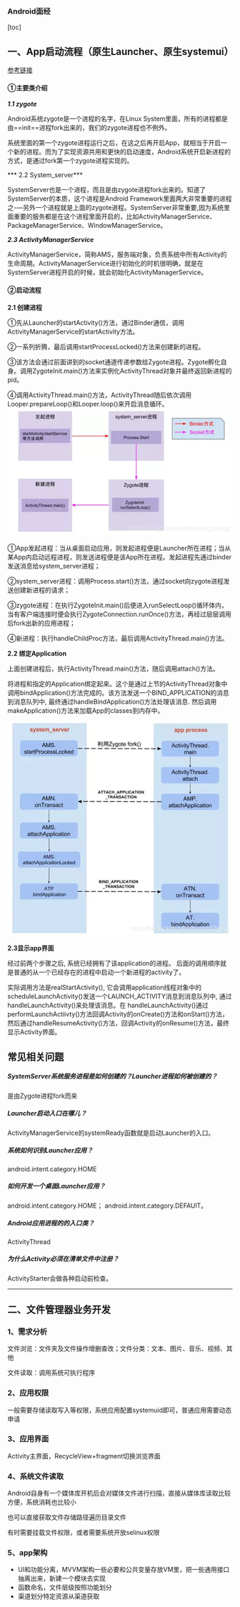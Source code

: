 ### Android面经

[toc]

## 一、App启动流程（原生Launcher、原生systemui）

[参考链接](https://blog.csdn.net/zhuxingchong/article/details/117931317)

#### ①主要类介绍 ####

***1.1 zygote***

Android系统zygote是一个进程的名字，在Linux System里面，所有的进程都是由==init==进程fork出来的，我们的zygote进程也不例外。

系统里面的第一个zygote进程运行之后，在这之后再开启App，就相当于开启一个新的进程。而为了实现资源共用和更快的启动速度，Android系统开启新进程的方式，是通过fork第一个zygote进程实现的。

*** 2.2 System_server***

SystemServer也是一个进程，而且是由zygote进程fork出来的。知道了SystemServer的本质，这个进程是Android Framework里面两大非常重要的进程之-—另外一个进程就是上面的zygote进程。SystemServer非常重要,因为系统里面重要的服务都是在这个进程里面开启的，比如ActivityManagerService、PackageManagerService、WindowManagerService。

***2.3 ActivityManagerService***

ActivityManagerService，简称AMS，服务端对象，负责系统中所有Activity的生命周期。ActivityManagerService进行初始化的时机很明确，就是在SystemServer进程开启的时候，就会初始化ActivityManagerService。

#### ②启动流程 ####

**2.1 创建进程**

①先从Launcher的startActivity()方法，通过Binder通信，调用ActivityManagerService的startActivity方法。

②一系列折腾，最后调用startProcessLocked()方法来创建新的进程。

③该方法会通过前面讲到的socket通道传递参数给Zygote进程。Zygote孵化自身。调用ZygoteInit.main()方法来实例化ActivityThread对象并最终返回新进程的pid。

④调用ActivityThread.main()方法，ActivityThread随后依次调用Looper.prepareLoop()和Looper.loop()来开启消息循环。
![img](assets/App启动图1-1.png)

①App发起进程：当从桌面启动应用，则发起进程便是Launcher所在进程；当从某App内启动远程进程，则发送进程便是该App所在进程。发起进程先通过binder发送消息给system_server进程；

②system_server进程：调用Process.start()方法，通过socket向zygote进程发送创建新进程的请求；

③zygote进程：在执行ZygoteInit.main()后便进入runSelectLoop()循环体内，当有客户端连接时便会执行ZygoteConnection.runOnce()方法，再经过层层调用后fork出新的应用进程；

④新进程：执行handleChildProc方法，最后调用ActivityThread.main()方法。

**2.2 绑定Application**

上面创建进程后，执行ActivityThread.main()方法，随后调用attach()方法。

将进程和指定的Application绑定起来。这个是通过上节的ActivityThread对象中调用bindApplication()方法完成的。该方法发送一个BIND_APPLICATION的消息到消息队列中, 最终通过handleBindApplication()方法处理该消息. 然后调用makeApplication()方法来加载App的classes到内存中。

![img](assets/App启动图1-2.png)

**2.3显示app界面**

经过前两个步骤之后, 系统已经拥有了该application的进程。 后面的调用顺序就是普通的从一个已经存在的进程中启动一个新进程的activity了。

实际调用方法是realStartActivity(), 它会调用application线程对象中的scheduleLaunchActivity()发送一个LAUNCH_ACTIVITY消息到消息队列中, 通过 handleLaunchActivity()来处理该消息。在 handleLaunchActivity()通过performLaunchActiivty()方法回调Activity的onCreate()方法和onStart()方法，然后通过handleResumeActivity()方法，回调Activity的onResume()方法，最终显示Activity界面。



## 常见相关问题

##### SystemServer系统服务进程是如何创建的？Launcher进程如何被创建的？
是由Zygote进程fork而来

##### Launcher启动入口在哪儿？
ActivityManagerService的systemReady函数就是启动Launcher的入口。

##### 系统如何识别Launcher应用？
android.intent.category.HOME

##### 如何开发一个桌面Launcher应用？
android.intent.category.HOME；
android.intent.category.DEFAUlT。

##### Android应用进程的的入口类？
ActivityThread

##### 为什么Activity必须在清单文件中注册？
ActivityStarter会做各种启动前检查。



***

## 二、文件管理器业务开发

### 1、需求分析

文件浏览：文件夹及文件操作增删查改；文件分类：文本、图片、音乐、视频、其他

文件读取：调用系统可执行程序

### 2、应用权限

一般需要存储读取写入等权限，系统应用配置systemuid即可，普通应用需要动态申请

### 3、应用界面

Activity主界面，RecycleView+fragment切换浏览界面

### 4、系统文件读取

Android自身有一个媒体库开机后会对媒体文件进行扫描，直接从媒体库读取比较方便，系统消耗也比较小

也可以直接获取文件存储路径遍历目录文件

有时需要挂载文件权限，或者需要系统开放selinux权限

### 5、app架构

* UI和功能分离，MVVM架构一些必要和公共变量存放VM里，把一些通用接口抽离出来，新建一个模块去实现
* 函数命名，文件层级按照功能划分
* 渠道划分特定资源从渠道获取

